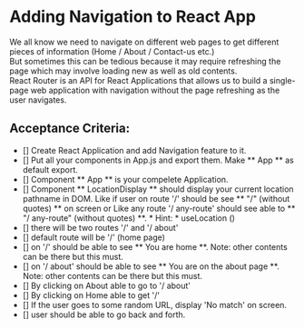 # Adding Navigation to React App
We all know we need to navigate on different web pages to get different pieces of information (Home / About / Contact-us etc.) <br>
But sometimes this can be tedious because it may require refreshing the page which may involve loading new as well as old contents. <br>
React Router is an API for React Applications that allows us to build a single-page web application with navigation without the page refreshing as the user navigates. <br>

## Acceptance Criteria:
- [] Create React Application and add Navigation feature to it.
- [] Put all your components in App.js and export them. Make ** App ** as default export.
- [] Component ** App ** is your compelete Application.
- [] Component ** LocationDisplay ** should display your current location pathname in DOM. Like if user on route '/' should be see ** "/" (without quotes) ** on screen or Like any route '/ any-route' should see able to ** "/ any-route" (without quotes) **. * Hint: * useLocation ()
- [] there will be two routes '/' and '/ about'
- [] default route will be '/' (home page)
- [] on '/' should be able to see ** You are home **. Note: other contents can be there but this must.
- [] on '/ about' should be able to see ** You are on the about page **. Note: other contents can be there but this must.
- [] By clicking on About able to go to '/ about'
- [] By clicking on Home able to get '/'
- [] If the user goes to some random URL, display 'No match' on screen.
- [] user should be able to go back and forth.
